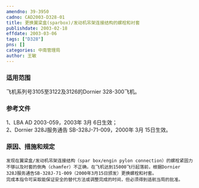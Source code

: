 ```yaml
---
amendno: 39-3950  
cadno: CAD2003-D328-01  
title: 更换翼梁盒(sparbox)/发动机吊架连接结构的螺栓和衬套  
publishdate: 2003-02-18  
effdate: 2003-03-06  
tags: ["D328"]  
pns: []  
categories: 中南管理局  
author: 王敏  
---
```

  
### 适用范围  
飞机系列号3105至3122及3126的Dornier 328-300飞机。  
  
<!--more-->  
### 参考文件  
1、LBA AD 2003-059，2003年 3月 6日生效；  
 2、Dornier 328J服务通告 SB-328J-71-009，2000年 3月 15日生效。  
  
### 原因、措施和规定  
    发现在翼梁盒/发动机吊架连接结构（spar box/engin pylon connection）的螺栓紧固力不够以及衬套的倒角（chamfer）不正确，在飞机达到15000飞行起落前，根据Dornier 328J服务通告SB-328J-71-009（2000年3月15日颁发）更换螺栓和衬套。  
    完成本指令可采取能保证安全的替代方法或调整完成的时间，但必须得到适航当局的批准。  
